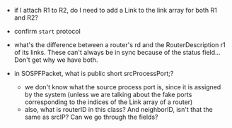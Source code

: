 - if I attach R1 to R2, do I need to add a Link to the link array for both R1 and R2?
- confirm `start` protocol

- what's the difference between a router's rd and the RouterDescription r1 of its links. These can't always be in sync because of the status field... Don't get why we have both.
- in SOSPFPacket, what is public short srcProcessPort;?
	- we don't know what the source process port is, since it is assigned by the system (unless we are talking about the fake ports corresponding to the indices of the Link array of a router)
	- also, what is routerID in this class? And neighborID, isn't that the same as srcIP? Can we go through the fields?
